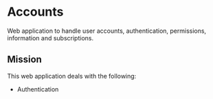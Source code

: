 # Accounts

Web application to handle user accounts, authentication, permissions, information and subscriptions.

## Mission

This web application deals with the following:

- Authentication

